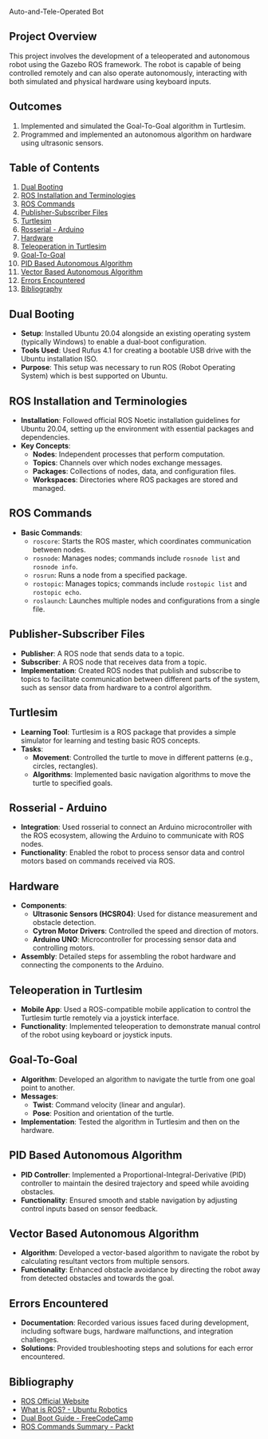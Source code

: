 Auto-and-Tele-Operated Bot

## Project Overview

This project involves the development of a teleoperated and autonomous robot using the Gazebo ROS framework. The robot is capable of being controlled remotely and can also operate autonomously, interacting with both simulated and physical hardware using keyboard inputs.

## Outcomes

1. Implemented and simulated the Goal-To-Goal algorithm in Turtlesim.
2. Programmed and implemented an autonomous algorithm on hardware using ultrasonic sensors.

## Table of Contents

1. [Dual Booting](#dual-booting)
2. [ROS Installation and Terminologies](#ros-installation-and-terminologies)
3. [ROS Commands](#ros-commands)
4. [Publisher-Subscriber Files](#publisher-subscriber-files)
5. [Turtlesim](#turtlesim)
6. [Rosserial - Arduino](#rosserial---arduino)
7. [Hardware](#hardware)
8. [Teleoperation in Turtlesim](#teleoperation-in-turtlesim)
9. [Goal-To-Goal](#goal-to-goal)
10. [PID Based Autonomous Algorithm](#pid-based-autonomous-algorithm)
11. [Vector Based Autonomous Algorithm](#vector-based-autonomous-algorithm)
12. [Errors Encountered](#errors-encountered)
13. [Bibliography](#bibliography)

## Dual Booting

- **Setup**: Installed Ubuntu 20.04 alongside an existing operating system (typically Windows) to enable a dual-boot configuration.
- **Tools Used**: Used Rufus 4.1 for creating a bootable USB drive with the Ubuntu installation ISO.
- **Purpose**: This setup was necessary to run ROS (Robot Operating System) which is best supported on Ubuntu.

## ROS Installation and Terminologies

- **Installation**: Followed official ROS Noetic installation guidelines for Ubuntu 20.04, setting up the environment with essential packages and dependencies.
- **Key Concepts**:
  - **Nodes**: Independent processes that perform computation.
  - **Topics**: Channels over which nodes exchange messages.
  - **Packages**: Collections of nodes, data, and configuration files.
  - **Workspaces**: Directories where ROS packages are stored and managed.

## ROS Commands

- **Basic Commands**:
  - `roscore`: Starts the ROS master, which coordinates communication between nodes.
  - `rosnode`: Manages nodes; commands include `rosnode list` and `rosnode info`.
  - `rosrun`: Runs a node from a specified package.
  - `rostopic`: Manages topics; commands include `rostopic list` and `rostopic echo`.
  - `roslaunch`: Launches multiple nodes and configurations from a single file.

## Publisher-Subscriber Files

- **Publisher**: A ROS node that sends data to a topic.
- **Subscriber**: A ROS node that receives data from a topic.
- **Implementation**: Created ROS nodes that publish and subscribe to topics to facilitate communication between different parts of the system, such as sensor data from hardware to a control algorithm.

## Turtlesim

- **Learning Tool**: Turtlesim is a ROS package that provides a simple simulator for learning and testing basic ROS concepts.
- **Tasks**:
  - **Movement**: Controlled the turtle to move in different patterns (e.g., circles, rectangles).
  - **Algorithms**: Implemented basic navigation algorithms to move the turtle to specified goals.

## Rosserial - Arduino

- **Integration**: Used rosserial to connect an Arduino microcontroller with the ROS ecosystem, allowing the Arduino to communicate with ROS nodes.
- **Functionality**: Enabled the robot to process sensor data and control motors based on commands received via ROS.

## Hardware

- **Components**:
  - **Ultrasonic Sensors (HCSR04)**: Used for distance measurement and obstacle detection.
  - **Cytron Motor Drivers**: Controlled the speed and direction of motors.
  - **Arduino UNO**: Microcontroller for processing sensor data and controlling motors.
- **Assembly**: Detailed steps for assembling the robot hardware and connecting the components to the Arduino.

## Teleoperation in Turtlesim

- **Mobile App**: Used a ROS-compatible mobile application to control the Turtlesim turtle remotely via a joystick interface.
- **Functionality**: Implemented teleoperation to demonstrate manual control of the robot using keyboard or joystick inputs.

## Goal-To-Goal

- **Algorithm**: Developed an algorithm to navigate the turtle from one goal point to another.
- **Messages**:
  - **Twist**: Command velocity (linear and angular).
  - **Pose**: Position and orientation of the turtle.
- **Implementation**: Tested the algorithm in Turtlesim and then on the hardware.

## PID Based Autonomous Algorithm

- **PID Controller**: Implemented a Proportional-Integral-Derivative (PID) controller to maintain the desired trajectory and speed while avoiding obstacles.
- **Functionality**: Ensured smooth and stable navigation by adjusting control inputs based on sensor feedback.

## Vector Based Autonomous Algorithm

- **Algorithm**: Developed a vector-based algorithm to navigate the robot by calculating resultant vectors from multiple sensors.
- **Functionality**: Enhanced obstacle avoidance by directing the robot away from detected obstacles and towards the goal.

## Errors Encountered

- **Documentation**: Recorded various issues faced during development, including software bugs, hardware malfunctions, and integration challenges.
- **Solutions**: Provided troubleshooting steps and solutions for each error encountered.

## Bibliography

- [ROS Official Website](https://www.ros.org/)
- [What is ROS? - Ubuntu Robotics](https://ubuntu.com/robotics/what-is-ros)
- [Dual Boot Guide - FreeCodeCamp](https://www.freecodecamp.org/news/how-to-dual-boot-any-linux-distribution-with-windows/)
- [ROS Commands Summary - Packt](https://subscription.packtpub.com/book/iot-and-hardware/9781788479592/1/ch01lvl1sec15/ros-commands-summary)
